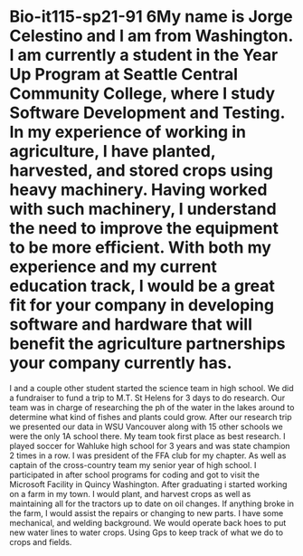 # Bio-it115-sp21-91 6My name is Jorge Celestino and I am from Washington. I am currently a student in the Year Up Program at Seattle Central Community College, where I study Software Development and Testing. In my experience of working in agriculture, I have planted, harvested, and stored crops using heavy machinery. Having worked with such machinery, I understand the need to improve the equipment to be more efficient. With both my experience and my current education track, I would be a great fit for your company in developing software and hardware that will benefit the agriculture partnerships your company currently has.
I and a couple other student started the science team in high school. We did a fundraiser to fund a trip to M.T. St Helens for 3 days to do research. Our team was in charge of researching the ph of the water in the lakes around to determine what kind of fishes and plants could grow. After our research trip we presented our data in WSU Vancouver along with 15 other schools we were the only 1A school there. My team took first place as best research. I played soccer for Wahluke high school for 3 years and was state champion 2 times in a row. I was president of the FFA club for my chapter. As well as captain of the cross-country team my senior year of high school. I participated in after school programs for coding and got to visit the Microsoft Facility in Quincy Washington.
After graduating i started working on a farm in my town. I would plant, and harvest crops as well as maintaining all for the tractors up to date on oil changes. If anything broke in the farm, I would assist the repairs or changing to new parts. I have some mechanical, and welding background. We would operate back hoes to put new water lines to water crops. Using Gps to keep track of what we do to crops and fields. 
